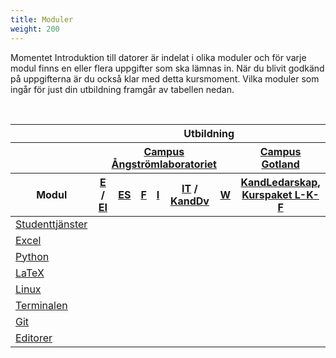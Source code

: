 ```yaml
---
title: Moduler
weight: 200
---
```


Momentet Introduktion till datorer är indelat i olika moduler och för varje
modul finns en eller flera uppgifter som ska lämnas in. När du blivit godkänd på
uppgifterna är du också klar med detta kursmoment. Vilka moduler som ingår för
just din utbildning framgår av tabellen nedan.

</br>

<table class="center">
<thead>
<tr class="header-no-bottom-border">
<th class="upper-left-empty"</th><th colspan=7>Utbildning</th>
</tr>
<tr class="header-no-bottom-border">
<th class="upper-left-empty"</th><th colspan=6><a target="_blank" href="https://angstrom.uu.se/">Campus Ångströmlaboratoriet</a></th>
<th><a target="_blank" href="https://www.campusgotland.uu.se/">Campus Gotland</a></th>
</tr>
<tr>
<th>Modul</th>
<th>
  <a target="_blank" href="https://www.uu.se/utbildning/utbildningar/selma/program/?pKod=TEL2Y">E</a>
  /
  <a target="_blank" href="https://www.uu.se/utbildning/utbildningar/selma/program/?pKod=TEL1Y">EI</a>
</th>
<th><a target="_blank" href="https://www.uu.se/utbildning/utbildningar/selma/program/?pKod=TES2Y">ES</a></th>
<th><a target="_blank" href="https://www.uu.se/utbildning/utbildningar/selma/program/?pKod=TTF2Y">F</a></th>
<th><a target="_blank" href="https://www.uu.se/utbildning/utbildningar/selma/program/?pKod=TIE2Y">I</a></th>
<th>
  <a target="_blank" href="https://www.uu.se/utbildning/utbildningar/selma/program/?pKod=TIT2Y">IT</a>
  /
  <a target="_blank" href="https://www.uu.se/utbildning/utbildningar/selma/program/?pKod=TDV1K">KandDv</a>
</th>
<th><a target="_blank" href="https://www.uu.se/utbildning/utbildningar/selma/program/?pKod=TMV2Y">W</a></th>
<th><a target="_blank" href="https://www.uu.se/utbildning/utbildningar/selma/program/?pKod=TKV1K">KandLedarskap</a>, <br/> <a target="_blank" href="https://www.uu.se/utbildning/utbildningar/selma/kurser/?kKod=14702&typ=2">Kurspaket L-K-F</a>
<!--
, <br/> <a target="_blank" href="https://www.uu.se/utbildning/utbildningar/selma/program/?pKod=TIU1Y&lasar=21%2F22">IUI<a/>
-->
</th>

</tr>
</thead>
<tbody>
<tr>
<td><a href="../student-services">Studenttjänster</a></td>
<td><i class="fas fa-check"></i></td>
<td><i class="fas fa-check"></i></td>
<td><i class="fas fa-check"></i></td>
<td><i class="fas fa-check"></i></td>
<td><i class="fas fa-check"></i></td>
<td><i class="fas fa-check"></i></td>
<td><i class="fas fa-check"></i></td>
</tr>
<tr>
<td><a href="../excel">Excel</a></td>
<td><i class="fas fa-check"></i></td>
<td><i class="fas fa-check"></i></td>
<td/>
<td><i class="fas fa-check"></i></td>
<td><i class="fas fa-check"></i></td>

<td/>
<td><i class="fas fa-check"></i></td>
</tr>

<td><a href="../python">Python</a></td>
<td><i class="fas fa-check"></i></td>
<td><i class="fas fa-check"></i></td>
<td><i class="fas fa-check"></i></td>
<td><i class="fas fa-check"></i></td>
<td/>
<td><i class="fas fa-check"></i></td>
<td/>
</tr>

<tr>
<td><a href="../latex">LaTeX</td>
<td/>
<td><i class="fas fa-check"></i></td>
<td><i class="fas fa-check"></i></td>
<td></td>
<td><i class="fas fa-check"></i></td>
<td><i class="fas fa-check"></i></td>
<td/>
</tr>

<tr>
<td><a href="../linux">Linux</a></td>
<td/>
<td/>
<td><i class="fas fa-check"></i></td>
<td/>
<td></td>
<td/>
<td/>
</tr>

<tr>
<td><a href="../terminal">Terminalen</a></td>
<td/>
<td/>
<td><i class="fas fa-check"></i></td>
<td></td>
<td><i class="fas fa-check"></i></td>
<td/>
<td/>
</tr>

<tr>
<td><a href="../git">Git</a></td>
<td/>
<td/>
<td><i class="fas fa-check"></i></td>
<td></td>
<td><i class="fas fa-check"></i></td>
<td/>
<td/>
</tr>

<tr>
<td><a href="../editors">Editorer</a></td>
<td/>
<td/>
<td/>
<td></td>
<td><i class="fas fa-check"></i></td>
<td/>
<td/>
</tr>

</tbody>
</table>

